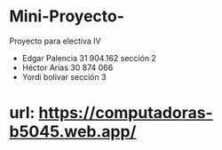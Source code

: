 # Mini-Proyecto-
Proyecto para electiva IV
* Edgar Palencia 31 904.162 sección 2
* Héctor Arias 30 874 066
* Yordi bolivar sección 3

# url: https://computadoras-b5045.web.app/
